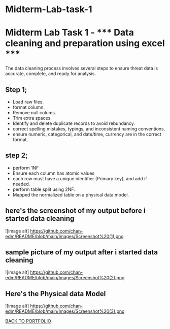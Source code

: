 # Midterm-Lab-task-1
# Midterm Lab Task 1 - *** Data cleaning and preparation using excel ***
The data cleaning process involves several steps to ensure threat data is accurate, complete, and ready for analysis.
## Step 1;
- Load raw files.
- format column.
- Remove null colums.
- Trim extra spaces.
- Identify and delete duplicate records to avoid rebundancy.
- correct spelling mistakes, typings, and inconsistent naming conventions.
- ensure numeric, categorical, and date/time, currency are in the correct format.

## step 2;
- perform 1NF
- Ensure each column has atomic values
- each row must have a unique identifier (Primary key), and add if needed.
- perform table split using 2NF.
- Mapped the normalized table on a physical data model.

## here's the screenshot of my output before i started data cleaning
![image alt] https://github.com/chan-edm/README/blob/main/Images/Screenshot%20(1).png

## sample picture of my output after i started data cleaning
![image alt] https://github.com/chan-edm/README/blob/main/Images/Screenshot%20(2).png


## Here's the Physical data Model
![image alt] https://github.com/chan-edm/README/blob/main/Images/Screenshot%20(3).png


[BACK TO PORTFOLIO](https://chan-edm.github.io/README/)
